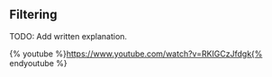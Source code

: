 ## Filtering

TODO: Add written explanation.

{% youtube %}https://www.youtube.com/watch?v=RKIGCzJfdgk{% endyoutube %}
